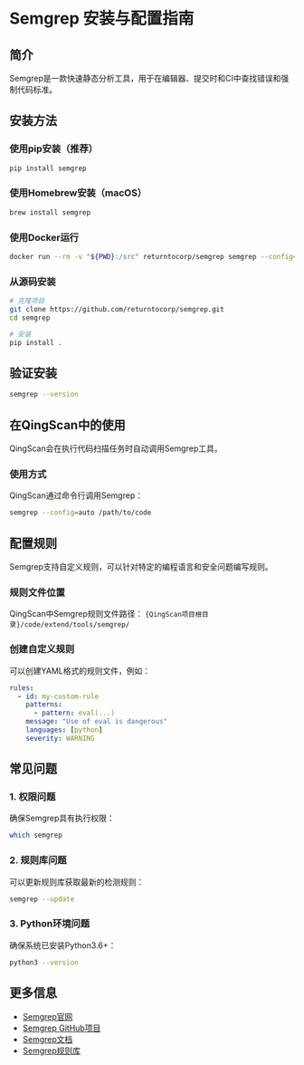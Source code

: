 # Semgrep 安装与配置指南

## 简介

Semgrep是一款快速静态分析工具，用于在编辑器、提交时和CI中查找错误和强制代码标准。

## 安装方法

### 使用pip安装（推荐）

```bash
pip install semgrep
```

### 使用Homebrew安装（macOS）

```bash
brew install semgrep
```

### 使用Docker运行

```bash
docker run --rm -v "${PWD}:/src" returntocorp/semgrep semgrep --config=auto /src
```

### 从源码安装

```bash
# 克隆项目
git clone https://github.com/returntocorp/semgrep.git
cd semgrep

# 安装
pip install .
```

## 验证安装

```bash
semgrep --version
```

## 在QingScan中的使用

QingScan会在执行代码扫描任务时自动调用Semgrep工具。

### 使用方式

QingScan通过命令行调用Semgrep：

```bash
semgrep --config=auto /path/to/code
```

## 配置规则

Semgrep支持自定义规则，可以针对特定的编程语言和安全问题编写规则。

### 规则文件位置

QingScan中Semgrep规则文件路径：
`{QingScan项目根目录}/code/extend/tools/semgrep/`

### 创建自定义规则

可以创建YAML格式的规则文件，例如：

```yaml
rules:
  - id: my-custom-rule
    patterns:
      - pattern: eval(...)
    message: "Use of eval is dangerous"
    languages: [python]
    severity: WARNING
```

## 常见问题

### 1. 权限问题

确保Semgrep具有执行权限：

```bash
which semgrep
```

### 2. 规则库问题

可以更新规则库获取最新的检测规则：

```bash
semgrep --update
```

### 3. Python环境问题

确保系统已安装Python3.6+：

```bash
python3 --version
```

## 更多信息

- [Semgrep官网](https://semgrep.dev/)
- [Semgrep GitHub项目](https://github.com/returntocorp/semgrep)
- [Semgrep文档](https://semgrep.dev/docs/)
- [Semgrep规则库](https://github.com/returntocorp/semgrep-rules)